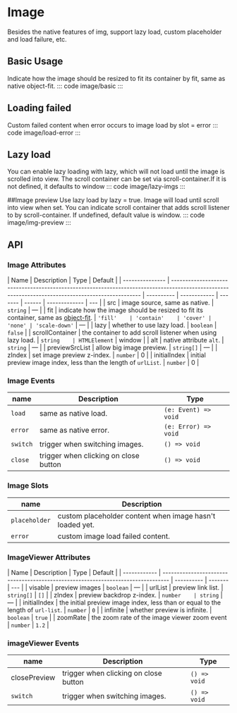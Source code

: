 <script setup>
import basic from 'exam/image/basic.vue'
import loadError from 'exam/image/load-error.vue'
import lazyImgs from 'exam/image/lazy-imgs.vue'
import imgPreview from'exam/image/img-preview.vue'
</script>

# Image

Besides the native features of img, support lazy load, custom placeholder and load failure, etc.

## Basic Usage

Indicate how the image should be resized to fit its container by fit, same as native object-fit.
::: code image/basic
<basic></basic>
:::

## Loading failed

Custom failed content when error occurs to image load by slot = error
::: code image/load-error
<loadError></loadError>
:::

## Lazy load

You can enable lazy loading with lazy, which will not load until the image is scrolled into view. The scroll container can be set via scroll-container.If it is not defined, it defaults to window
::: code image/lazy-imgs
<lazyImgs></lazyImgs>
:::

##Image preview
Use lazy load by lazy = true. Image will load until scroll into view when set. You can indicate scroll container that adds scroll listener to by scroll-container. If undefined, default value is window.
::: code image/img-preview
<imgPreview></imgPreview>
:::

## API

### Image Attributes

| Name            | Description                                                                                                                                       | Type       | Default      |
| --------------- | ------------------------------------------------------------------------------------------------------------------------------------------------- | ---------- | ------------ | ------- | ------ | ------------- | --- |
| src             | image source, same as native.                                                                                                                     | `string`   | —            |
| fit             | indicate how the image should be resized to fit its container, same as [object-fit](https://developer.mozilla.org/en-US/docs/Web/CSS/object-fit). | `'fill'    | 'contain'    | 'cover' | 'none' | 'scale-down'` | —   |
| lazy            | whether to use lazy load.                                                                                                                         | `boolean`  | `false`      |
| scrollContainer | the container to add scroll listener when using lazy load.                                                                                        | `string    | HTMLElement` | window  |
| alt             | native attribute `alt`.                                                                                                                           | `string`   | —            |
| previewSrcList  | allow big image preview.                                                                                                                          | `string[]` | —            |
| zIndex          | set image preview z-index.                                                                                                                        | `number`   | 0            |
| initialIndex    | initial preview image index, less than the length of `urlList`.                                                                                   | `number`   | 0            |

### Image Events

| name     | Description                           | Type                 |
| -------- | ------------------------------------- | -------------------- |
| `load`   | same as native load.                  | `(e: Event) => void` |
| `error`  | same as native error.                 | `(e: Error) => void` |
| `switch` | trigger when switching images.        | `() => void`         |
| `close`  | trigger when clicking on close button | `() => void`         |

### Image Slots

| name          | Description                                              |
| ------------- | -------------------------------------------------------- |
| `placeholder` | custom placeholder content when image hasn't loaded yet. |
| `error`       | custom image load failed content.                        |

### ImageViewer Attributes

| Name         | Description                                                                      | Type       | Default |
| ------------ | -------------------------------------------------------------------------------- | ---------- | ------- | --- |
| visable      | preview images                                                                   | `boolean`  | —       |
| urlList      | preview link list.                                                               | `string[]` | `[]`    |
| zIndex       | preview backdrop z-index.                                                        | `number    | string` | —   |
| initialIndex | the initial preview image index, less than or equal to the length of `url-list`. | `number`   | `0`     |
| infinite     | whether preview is infinite.                                                     | `boolean`  | `true`  |
| zoomRate     | the zoom rate of the image viewer zoom event                                     | `number`   | `1.2`   |

### imageViewer Events

| name         | Description                           | Type         |
| ------------ | ------------------------------------- | ------------ |
| closePreview | trigger when clicking on close button | `() => void` |
| `switch`     | trigger when switching images.        | `() => void` |
